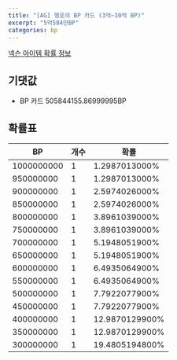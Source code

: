 ```yaml
---
title: "[AG] 행운의 BP 카드 (3억~10억 BP)"
excerpt: "5억584만BP"
categories: bp
---
```

[넥슨 아이템 확률 정보](http://iteminfo.nexon.com/probability/fco?sn=7630)

## 기댓값
  - BP 카드 505844155.86999995BP

## 확률표

|BP|개수|확률|
|---|---|---|
|1000000000|1|1.2987013000%|
|950000000|1|1.2987013000%|
|900000000|1|2.5974026000%|
|850000000|1|2.5974026000%|
|800000000|1|3.8961039000%|
|750000000|1|3.8961039000%|
|700000000|1|5.1948051900%|
|650000000|1|5.1948051900%|
|600000000|1|6.4935064900%|
|550000000|1|6.4935064900%|
|500000000|1|7.7922077900%|
|450000000|1|7.7922077900%|
|400000000|1|12.9870129900%|
|350000000|1|12.9870129900%|
|300000000|1|19.4805194800%|
